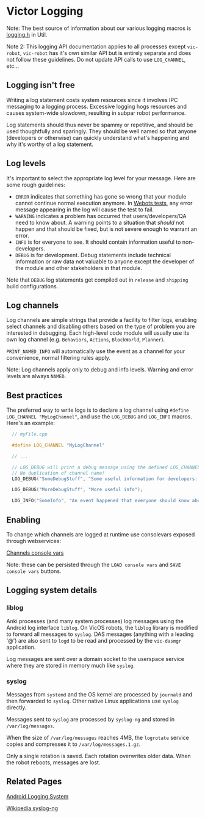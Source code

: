 # Victor Logging

Note: The best source of information about our various logging macros is [logging.h](/lib/util/source/anki/util/logging/logging.h) in Util.

Note 2: This logging API documentation applies to all processes except `vic-robot`, `vic-robot` has it's own similar API but is entirely separate and does not follow these guidelines. Do not update API calls to use `LOG_CHANNEL`, etc...

## Logging isn't free

Writing a log statement costs system resources since it involves IPC messaging to a logging process. Excessive logging hogs resources and causes system-wide slowdown, resulting in subpar robot performance.

Log statements should thus never be spammy or repetitive, and should be used thoughtfully and sparingly. They should be well named so that anyone (developers or otherwise) can quickly understand what's happening and why it's worthy of a log statement.

## Log levels

It's important to select the appropriate log level for your message. Here are some rough guidelines:

- `ERROR` indicates that something has gone so wrong that your module cannot continue normal execution anymore. In [Webots tests](/simulator/controllers/webotsCtrlBuildServerTest/README.md), any error message appearing in the log will cause the test to fail.
- `WARNING` indicates a problem has occurred that users/developers/QA need to know about. A warning points to a situation that _should_ not happen and that should be fixed, but is not severe enough to warrant an error.
- `INFO` is for everyone to see. It should contain information useful to non-developers.
- `DEBUG` is for development. Debug statements include technical information or raw data not valuable to anyone except the developer of the module and other stakeholders in that module.

Note that `DEBUG` log statements get compiled out in `release` and `shipping` build configurations.

## Log channels

Log channels are simple strings that provide a facility to filter logs, enabling select channels and disabling others based on the type of problem you are interested in debugging. Each high-level code module will usually use its own log channel (e.g. `Behaviors`, `Actions`, `BlockWorld`, `Planner`).

`PRINT_NAMED_INFO` will automatically use the event as a channel for your convenience, normal filtering rules apply.

Note: Log channels apply only to debug and info levels. Warning and error levels are always `NAMED`.

## Best practices

The preferred way to write logs is to declare a log channel using `#define LOG_CHANNEL "MyLogChannel"`, and use the `LOG_DEBUG` and `LOG_INFO` macros. Here's an example:

```cpp
  // myFile.cpp

  #define LOG_CHANNEL "MyLogChannel"

  // ...

  // LOG_DEBUG will print a debug message using the defined LOG_CHANNEL above.
  // No duplication of channel name!
  LOG_DEBUG("SomeDebugStuff", "Some useful information for developers: ...");

  LOG_DEBUG("MoreDebugStuff", "More useful info");

  LOG_INFO("SomeInfo", "An event happened that everyone should know about");
```

## Enabling

To change which channels are logged at runtime use consolevars exposed through webservices:

[Channels console vars](images/HOW-channels.png)

Note: these can be persisted through the `LOAD console vars` and `SAVE console vars` buttons.

## Logging system details

### liblog

Anki processes (and many system processes) log messages using the Android log interface `liblog`.
On VicOS robots, the `liblog` library is modified to forward all messages to `syslog`. DAS messages
(anything with a leading '@') are also sent to `logd` to be read and processed by the `vic-dasmgr` application.

Log messages are sent over a domain socket to the userspace service where they are stored in memory much like `syslog`.

### syslog

Messages from `systemd` and the OS kernel are processed by `journald` and then forwarded to `syslog`.
Other native Linux applications use `syslog` directly.

Messages sent to `syslog` are processed by `syslog-ng` and stored in `/var/log/messages`.

When the size of `/var/log/messages` reaches 4MB, the `logrotate` service copies and compresses it to `/var/log/messages.1.gz`.

Only a single rotation is saved. Each rotation overwrites older data.  When the robot reboots, messages are lost.

## Related Pages

[Android Logging System](https://tinylab.gitbooks.io/elinux/content/en/android_portal/android_sys_info/Android_Logging_System/Android_Logging_System.html)

[Wikipedia syslog-ng](https://en.wikipedia.org/wiki/Syslog-ng)
